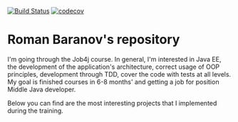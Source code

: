 [![Build Status](https://travis-ci.org/romanbaranov/rbaranov.svg?branch=master)](https://travis-ci.org/romanbaranov/rbaranov)
[![codecov](https://codecov.io/gh/romanbaranov/rbaranov/branch/master/graph/badge.svg)](https://codecov.io/gh/romanbaranov/rbaranov)
# Roman Baranov's repository

I'm going through the Job4j course. In general, I'm interested in Java EE, the development of the application's architecture, correct usage of OOP principles, development through TDD, cover the code with tests at all levels. My goal is finished courses in 6-8 months' and getting a job for position Middle Java developer.

Below you can find are the most interesting projects that I implemented during the training.